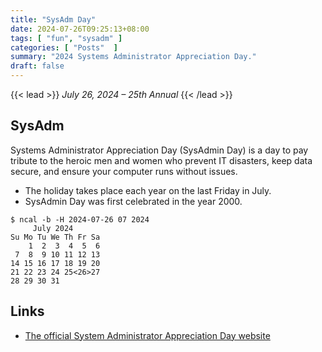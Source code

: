 ```yaml
---
title: "SysAdm Day"
date: 2024-07-26T09:25:13+08:00
tags: [ "fun", "sysadm" ]
categories: [ "Posts"  ]
summary: "2024 Systems Administrator Appreciation Day."
draft: false
---
```

{{< lead >}}
*July 26, 2024 – 25th Annual*
{{< /lead >}}

## SysAdm

Systems Administrator Appreciation Day (SysAdmin Day) is a day to pay tribute to the heroic men and women who prevent IT disasters, keep data secure, and ensure your computer runs without issues.

 - The holiday takes place each year on the last Friday in July.
 - SysAdmin Day was first celebrated in the year 2000.

```console
$ ncal -b -H 2024-07-26 07 2024
     July 2024
Su Mo Tu We Th Fr Sa
    1  2  3  4  5  6
 7  8  9 10 11 12 13
14 15 16 17 18 19 20
21 22 23 24 25<26>27
28 29 30 31
```

## Links 

 - [The official System Administrator Appreciation Day website](https://sysadminday.com/)


